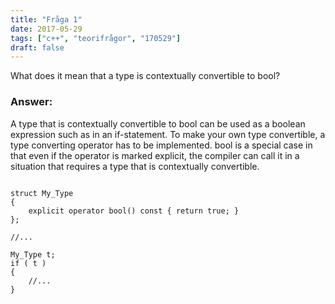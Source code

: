 ```yaml
---
title: "Fråga 1"
date: 2017-05-29
tags: ["c++", "teorifrågor", "170529"]
draft: false
---
```


What does it mean that a type is contextually convertible to bool?
<!--more-->
### Answer:
A type that is contextually convertible to bool can be used as a boolean expression such as in an if-statement. To make your own type convertible, a type converting operator has to be implemented. bool is a special case in that even if the operator is marked explicit, the compiler can call it in a situation that requires a type that is contextually convertible.

```

struct My_Type
{
    explicit operator bool() const { return true; }
};

//...

My_Type t;
if ( t )
{
    //...
}

```
